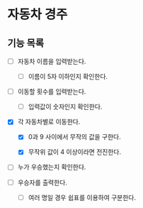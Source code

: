 # 자동차 경주

## 기능 목록

- [ ] 자동차 이름을 입력받는다.
  - [ ] 이름이 5자 이하인지 확인한다.


- [ ] 이동할 횟수를 입력받는다.
  - [ ] 입력값이 숫자인지 확인한다.


- [x] 각 자동차별로 이동한다.
  - [x] 0과 9 사이에서 무작의 값을 구한다.
  - [x] 무작위 값이 4 이상이라면 전진한다.


- [ ] 누가 우승했는지 확인한다.


- [ ] 우승자를 출력한다.
  - [ ] 여러 명일 경우 쉽표를 이용하여 구분한다.
